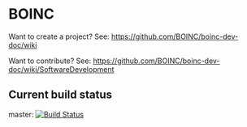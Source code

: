 # BOINC

Want to create a project?
See: https://github.com/BOINC/boinc-dev-doc/wiki

Want to contribute?
See: https://github.com/BOINC/boinc-dev-doc/wiki/SoftwareDevelopment

## Current build status
master: [![Build Status](https://travis-ci.org/BOINC/boinc.svg?branch=master)](https://travis-ci.org/BOINC/boinc)
